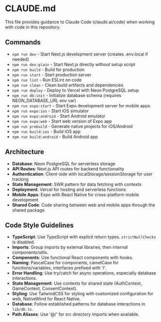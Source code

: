 # CLAUDE.md

This file provides guidance to Claude Code (claude.ai/code) when working with code in this repository.

## Commands
- `npm run dev` - Start Next.js development server (creates .env.local if needed)
- `npm run dev:plain` - Start Next.js directly without setup script
- `npm run build` - Build for production
- `npm run start` - Start production server
- `npm run lint` - Run ESLint on code
- `npm run clean` - Clean build artifacts and dependencies
- `npm run deploy` - Deploy to Vercel with Neon PostgreSQL setup
- `npm run db:init` - Initialize database schema (requires NEON_DATABASE_URL env var)
- `npm run expo:start` - Start Expo development server for mobile apps
- `npm run expo:ios` - Start iOS simulator
- `npm run expo:android` - Start Android emulator
- `npm run expo:web` - Start web version of Expo app
- `npm run prebuild` - Generate native projects for iOS/Android
- `npm run build:ios` - Build iOS app
- `npm run build:android` - Build Android app

## Architecture
- **Database**: Neon PostgreSQL for serverless storage
- **API Routes**: Next.js API routes for backend functionality
- **Authentication**: Client-side with localStorage/sessionStorage for user tracking
- **State Management**: SWR pattern for data fetching with contexts
- **Deployment**: Vercel for hosting and serverless functions
- **Mobile Apps**: Expo with React Native for cross-platform mobile development
- **Shared Code**: Code sharing between web and mobile apps through the shared package

## Code Style Guidelines
- **TypeScript**: Use TypeScript with explicit return types. `strictNullChecks` is disabled.
- **Imports**: Group imports by external libraries, then internal components/utils.
- **Components**: Use functional React components with hooks.
- **Naming**: PascalCase for components, camelCase for functions/variables, interfaces prefixed with 'I'.
- **Error Handling**: Use try/catch for async operations, especially database interactions.
- **State Management**: Use contexts for shared state (AuthContext, GameContext, ConsentContext).
- **Styling**: Use TailwindCSS for styling with customized configuration for web, NativeWind for React Native.
- **Database**: Follow established patterns for database interactions in `lib/db.ts`.
- **Path Aliases**: Use '@/' for src directory imports when available.